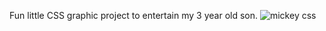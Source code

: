 Fun little CSS graphic project to entertain my 3 year old son.
![mickey css](https://user-images.githubusercontent.com/30173527/154364702-64797254-4961-466b-bb10-b78c3d98a6d6.JPG)
